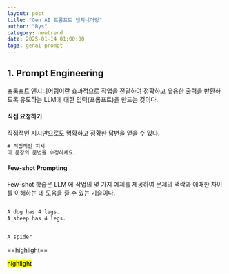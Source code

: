 ```yaml
---
layout: post
title: "Gen AI 프롬프트 엔지니어링"
author: "Bys"
category: newtrend
date: 2025-01-14 01:00:00
tags: genai prompt
---
```



## 1. Prompt Engineering
프롬프트 엔지니어링이란 효과적으로 작업을 전달하여 정확하고 유용한 출력을 반환하도록 유도하는 LLM에 대한 입력(프롬프트)을 만드는 것이다. 

#### 직접 요청하기
직접적인 지시만으로도 명확하고 정확한 답변을 얻을 수 있다.

```txt
# 직접적인 지시
이 문장의 문법을 수정하세요.     

```


#### Few-shot Prompting
Few-shot 학습은 LLM 에 작업의 몇 가지 예제를 제공하여 문제의 맥락과 애매한 차이를 이해하는 데 도움을 줄 수 있는 기술이다.  

```txt

A dog has 4 legs.
A sheep has 4 legs.


A spider
```

==highlight==

<mark>highlight</mark>